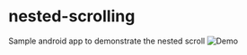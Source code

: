 # nested-scrolling
Sample android app to demonstrate the nested scroll
![Demo](art/scroll-view.gif)

